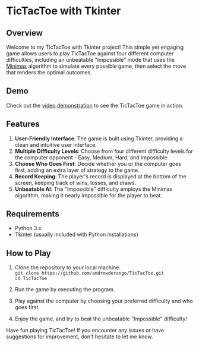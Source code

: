 # TicTacToe with Tkinter

## Overview
Welcome to my TicTacToe with Tkinter project! This simple yet engaging game allows users to play TicTacToe against four different computer difficulties, including an unbeatable "Impossible" mode that uses the [Minimax](https://en.wikipedia.org/wiki/Minimax) algorithm to simulate every possible game, then select the move that renders the optimal outcomes.

## Demo
Check out the [video demonstration](https://www.youtube.com/watch?v=bFMxZmELC0g) to see the TicTacToe game in action.

## Features
1. **User-Friendly Interface**: The game is built using Tkinter, providing a clean and intuitive user interface.
2. **Multiple Difficulty Levels**: Choose from four different difficulty levels for the computer opponent - Easy, Medium, Hard, and Impossible.
3. **Choose Who Goes First**: Decide whether you or the computer goes first, adding an extra layer of strategy to the game.
4. **Record Keeping**: The player's record is displayed at the bottom of the screen, keeping track of wins, losses, and draws.
5. **Unbeatable AI**: The "Impossible" difficulty employs the Minimax algorithm, making it nearly impossible for the player to beat.

## Requirements
- Python 3.x
- Tkinter (usually included with Python installations)

## How to Play
1. Clone the repository to your local machine.\
```git clone https://github.com/andrewderango/TicTacToe.git```\
```cd TicTacToe```

2. Run the game by executing the program.
3. Play against the computer by choosing your preferred difficulty and who goes first.
4. Enjoy the game, and try to beat the unbeatable "Impossible" difficulty!

Have fun playing TicTacToe! If you encounter any issues or have suggestions for improvement, don't hesitate to let me know.
